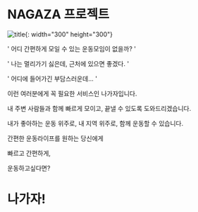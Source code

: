 # NAGAZA 프로젝트

![title](https://user-images.githubusercontent.com/74225210/121467685-7e1d8880-c9f4-11eb-8c22-dce4d97c56a5.png){: width="300" height="300"}

' 어디 간편하게 모일 수 있는 운동모임이 없을까? '

' 나는 멀리가기 싫은데, 근처에 있으면 좋겠다. '

' 어디에 들어가긴 부담스러운데... '

이런 여러분에게 꼭 필요한 서비스인 나가자입니다.

내 주변 사람들과 함께 빠르게 모이고, 끝낼 수 있도록 도와드리겠습니다.

내가 좋아하는 운동 위주로, 내 지역 위주로, 함께 운동할 수 있습니다.

간편한 운동라이프를 원하는 당신에게

빠르고 간편하게,

운동하고싶다면?

# 나가자!



